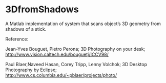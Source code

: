 # 3DfromShadows
A Matlab implementation of system that scans object’s 3D geometry from shadows of a stick. 

Reference:

Jean-Yves Bouguet, Pietro Perona; 3D Photography on your desk; http://www.vision.caltech.edu/bouguetj/ICCV98/

Paul Blaer,Naveed Hasan, Corey Tripp, Lenny Volchok; 3D Desktop Photography by Eclipse; http://www.cs.columbia.edu/~pblaer/projects/photo/
